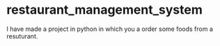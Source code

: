 # restaurant_management_system
I have made a project in python in which you a order some foods from a resuturant.